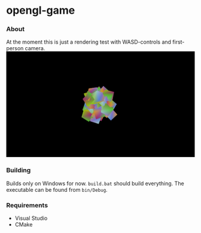 # opengl-game
### About
At the moment this is just a rendering test with WASD-controls and first-person camera.
![Image showing the game](/screenshot.png)
### Building
Builds only on Windows for now. ``build.bat`` should build everything. The executable can be found from ``bin/Debug``.
### Requirements
- Visual Studio
- CMake